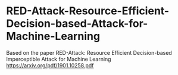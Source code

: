 # RED-Attack-Resource-Efficient-Decision-based-Attack-for-Machine-Learning
Based on the paper RED-Attack: Resource Efficient Decision-based Imperceptible Attack for Machine Learning https://arxiv.org/pdf/1901.10258.pdf
